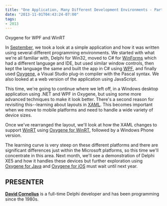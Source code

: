 ```yaml
---
title: "One Application, Many Different Development Environments - Part II"
date: "2013-11-01T04:43:24-07:00"
tags:
- 2013
---
```


Oxygene for WPF and WinRT

In [September](http://odug.org/2013-09), we took a look at a simple application and how it was written using several different programming environments. We started with what we're all familiar with, Delphi for Win32, moved to C# for [WinForms](http://en.wikipedia.org/wiki/Windows_Forms) which had a different language and IDE, but used similar window controls, then kept the language the same and built the app in C# using [WPF](http://msdn.microsoft.com/en-us/library/aa970268.aspx), and finally used [Oxygene](http://www.remobjects.com/oxygene), a Visual Studio plug-in compiler with the Pascal syntax.  We also looked at a web version of the application using JavaScript.

This time, we're going to continue where we left off, in a Windows desktop application using .NET and WPF in Oxygene, but using some more advanced techniques to make it look better.  There's a second reason for revisiting this--learning about layouts in [XAML](http://wpftutorial.net/XAML.html).  This becomes important when we move to mobile platforms and need to handle a wide variety of device sizes.

Once we've rearranged the layout, we'll look at how the XAML changes to support [WinRT](http://readwrite.com/2011/09/13/build-2011-what-is-winrt-and-i) using [Oxygene for WinRT](http://www.remobjects.com/oxygene/platforms/winrt.aspx), followed by a Windows Phone version.

The learning curve is very steep on these different platforms and there are significant differences just within the Microsoft platforms, so this time we'll concentrate in this area. Next month, we'll see a demonstration of Delphi XE5 and how it handles these devices but further exploration using [Oxygene for Java](http://www.remobjects.com/oxygene/platforms/android.aspx) and [Oxygene for iOS](http://www.remobjects.com/oxygene/cocoa.aspx) must wait until next year.

## PRESENTER ##

[**David Cornelius**](https://corneliusconcepts.tech/aboutme) is a full-time Delphi developer and has been programming since the 1980s.

